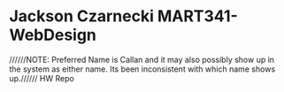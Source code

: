 # Jackson Czarnecki MART341-WebDesign
//////NOTE: Preferred Name is Callan and it may also possibly show up in the system as either name. Its been inconsistent with which name shows up.//////
HW Repo
